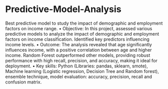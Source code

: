 # Predictive-Model-Analysis
Best predictive model to study the impact of demographic and employment factors on income range. 
• Objective: In this project, assessed various predictive models to analyze the impact of demographic and employment 
factors on income classification. Identified key predictors influencing income levels. 
• Outcome: The analysis revealed that age significantly influences income, with a positive correlation between age and 
higher income. Random Forest outperformed other models, providing robust performance with high recall, precision, and 
accuracy, making it ideal for deployment. 
• Key skills: Python (Libraries: pandas, sklearn, smote), Machine learning (Logistic regression, Decision Tree and Random 
forest), ensemble technique, model evaluation: accuracy, precision, recall and confusion matrix. 
